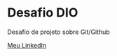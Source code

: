 # Desafio DIO
Desafio de projeto sobre Git/Github

[Meu LinkedIn](https://www.linkedin.com/in/joice-souza-51a889208/)
